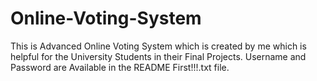 # Online-Voting-System
This is Advanced Online Voting System which is created by me which is helpful for the University Students in their Final Projects.
Username and Password are Available in the README First!!!.txt file.
